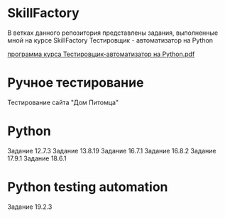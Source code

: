 # SkillFactory
В ветках данного репозитория представлены задания, выполненные мной на курсе SkillFactory Тестировщик - автоматизатор на Python

[программа курса Тестировщик-автоматизатор на Python.pdf](https://github.com/Borrrodach163/publik/files/9916639/-.Python.pdf)

# Ручное тестирование

Тестирование сайта "Дом Питомца"

# Python 

Задание 12.7.3
Задание 13.8.19
Задание 16.7.1
Задание 16.8.2
Задание 17.9.1
Задание 18.6.1

# Python testing automation

Задание 19.2.3
